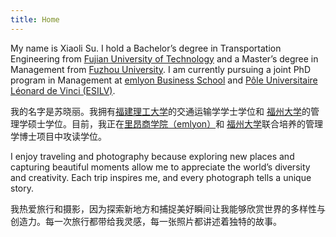 ```yaml
---
title: Home
---
```

<div style="flex: 1;">
  <p>My name is Xiaoli Su. I hold a Bachelor’s degree in Transportation Engineering from 
    <a href="https://www.fjut.edu.cn/">Fujian University of Technology</a> and a Master’s degree in Management from 
    <a href="https://www.fzu.edu.cn/">Fuzhou University</a>. I am currently pursuing a joint PhD program in Management at 
    <a href="https://em-lyon.com/en">emlyon Business School</a> and 
    <a href="https://www.esilv.fr/en/">Pôle Universitaire Léonard de Vinci (ESILV)</a>.
  </p>
  <p>我的名字是苏晓丽。我拥有<a href="https://www.fjut.edu.cn/">福建理工大学</a>的交通运输学学士学位和
    <a href="https://www.fzu.edu.cn/">福州大学</a>的管理学硕士学位。目前，我正在<a href="https://em-lyon.com/en">里昂商学院（emlyon）</a>和
    <a href="https://www.esilv.fr/en/">福州大学</a>联合培养的管理学博士项目中攻读学位。
  </p>
</div>

<p>
  I enjoy traveling and photography because exploring new places and capturing beautiful moments allow me to appreciate the world’s diversity and creativity. Each trip inspires me, and every photograph tells a unique story.
</p>
<p>
  我热爱旅行和摄影，因为探索新地方和捕捉美好瞬间让我能够欣赏世界的多样性与创造力。每一次旅行都带给我灵感，每一张照片都讲述着独特的故事。
</p>